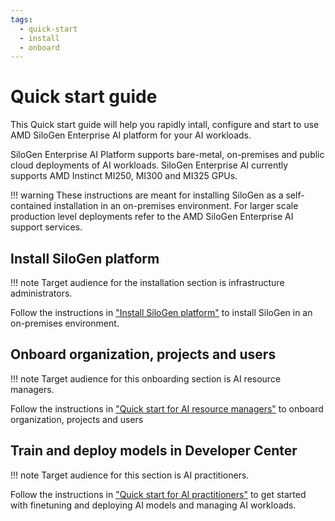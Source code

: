 ```yaml
---
tags:
  - quick-start
  - install
  - onboard
---
```


# Quick start guide

This Quick start guide will help you rapidly intall, configure and start to use AMD SiloGen Enterprise AI platform for your AI workloads.

SiloGen Enterprise AI Platform supports bare-metal, on-premises and public cloud deployments of AI workloads. SiloGen Enterprise AI currently supports AMD Instinct MI250, MI300 and MI325 GPUs.

!!! warning
    These instructions are meant for installing SiloGen as a self-contained installation in an on-premises environment. For larger scale production level deployments refer to the AMD SiloGen Enterprise AI support services.

## Install SiloGen platform
!!! note
    Target audience for the installation section is infrastructure administrators.

Follow the instructions in ["Install SiloGen platform"](./platform-infrastructure/demo-environment.md) to install SiloGen in an on-premises environment.

## Onboard organization, projects and users
!!! note
    Target audience for this onboarding section is AI resource managers.

Follow the instructions in ["Quick start for AI resource managers"](./quick-start-guides/airman-quick-start.md) to onboard organization, projects and users

## Train and deploy models in Developer Center
!!! note
    Target audience for this section is AI practitioners.

  Follow the instructions in ["Quick start for AI practitioners"](./quick-start-guides/devcenter-quick-start.md) to get started with finetuning and deploying AI models and managing AI workloads.

